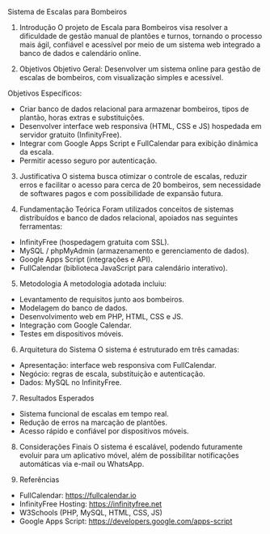 Sistema de Escalas para Bombeiros

1.	Introdução
O projeto de Escala para Bombeiros visa resolver a dificuldade de gestão manual de plantões e turnos, tornando o processo mais ágil,
confiável e acessível por meio de um sistema web integrado a banco de dados e calendário online.

3.	Objetivos
Objetivo Geral: Desenvolver um sistema online para gestão de escalas de bombeiros, com visualização simples e acessível.

Objetivos Específicos:
-	Criar banco de dados relacional para armazenar bombeiros, tipos de plantão, horas extras e substituições.
-	Desenvolver interface web responsiva (HTML, CSS e JS) hospedada em servidor gratuito (InfinityFree).
-	Integrar com Google Apps Script e FullCalendar para exibição dinâmica da escala.
-	Permitir acesso seguro por autenticação.

3.	Justificativa
O sistema busca otimizar o controle de escalas, reduzir erros e facilitar o acesso para cerca de 20 bombeiros,
sem necessidade de softwares pagos e com possibilidade de expansão futura.

5.	Fundamentação Teórica
Foram utilizados conceitos de sistemas distribuídos e banco de dados relacional, apoiados nas seguintes ferramentas:
-	InfinityFree (hospedagem gratuita com SSL).
-	MySQL / phpMyAdmin (armazenamento e gerenciamento de dados).
-	Google Apps Script (integrações e API).
-	FullCalendar (biblioteca JavaScript para calendário interativo).

5.	Metodologia
A metodologia adotada incluiu:
-	Levantamento de requisitos junto aos bombeiros.
-	Modelagem do banco de dados.
-	Desenvolvimento web em PHP, HTML, CSS e JS.
-	Integração com Google Calendar.
-	Testes em dispositivos móveis.

6.	Arquitetura do Sistema
O sistema é estruturado em três camadas:
-	Apresentação: interface web responsiva com FullCalendar.
-	Negócio: regras de escala, substituição e autenticação.
-	Dados: MySQL no InfinityFree.

7.	Resultados Esperados
-	Sistema funcional de escalas em tempo real.
-	Redução de erros na marcação de plantões.
-	Acesso rápido e confiável por dispositivos móveis.

8.	Considerações Finais
O sistema é escalável, podendo futuramente evoluir para um aplicativo móvel, além de possibilitar notificações automáticas via e-mail ou WhatsApp.

9.	Referências
-	FullCalendar: https://fullcalendar.io
-	InfinityFree Hosting: https://infinityfree.net
-	W3Schools (PHP, MySQL, HTML, CSS, JS)
-	Google Apps Script: https://developers.google.com/apps-script
